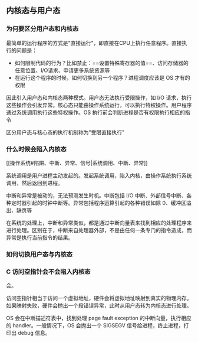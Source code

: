 ## 内核态与用户态

### 为何要区分用户态和内核态

最简单的运行程序的方式是"直接运行"，即直接在CPU上执行任意程序。直接执行的问题是：
- 如何限制代码的行为？比如禁止：==设置特殊寄存器的值==、访问存储器的任意位置、I/O请求、申请更多系统资源等
- 在运行这个程序的时候，如何切换到另一个程序？进程调度应该是 OS 才有的权限

因此引入用户态和内核态两种模式。用户态无法执行受限操作，如 I/O 请求，执行这些操作会引发异常。核心态只能由操作系统运行，可以执行特权操作。用户程序通过系统调用执行这些特权操作。OS 执行前会判断进程是否有权限执行相应的指令

区分用户态与核心态的执行机制称为"受限直接执行"

### 什么时候会陷入内核态

[[操作系统#陷阱、中断、异常、信号|系统调用、中断、异常]]

系统调用是用户进程主动发起的。发起系统调用，陷入内核，由操作系统执行系统调用，然后返回到进程。

中断和异常是被动的，无法预测发生时机。中断包括 I/O 中断、外部信号中断、各种定时器引起的时钟中断等。异常包括程序运算引起的各种错误如除 0、缓冲区溢出、缺页等

在系统的处理上，中断和异常类似，都是通过中断向量表来找到相应的处理程序来进行处理。区别在于，中断来自处理器外部，不是由任何一条专门的指令造成，而异常是执行当前指令的结果。

### 如何切换用户态与内核态

### C 访问空指针会不会陷入内核态

会。

访问空指针相当于访问一个虚拟地址，硬件会将虚拟地址映射到真实的物理内存。如果映射失败，硬件会抛出一个段错误异常，此时从用户态转为内核态进行处理。

OS 会在中断描述符表中，找到处理  page fault exception 的中断向量，执行相应的 handler。一般情况下，OS 会抛出一个 SIGSEGV 信号给进程，终止进程，打印出 debug 信息。

